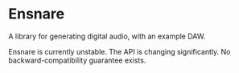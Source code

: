 # Ensnare

A library for generating digital audio, with an example DAW.

Ensnare is currently unstable. The API is changing significantly. No
backward-compatibility guarantee exists.
